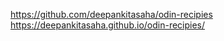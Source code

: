 https://github.com/deepankitasaha/odin-recipies <br>
https://deepankitasaha.github.io/odin-recipies/
